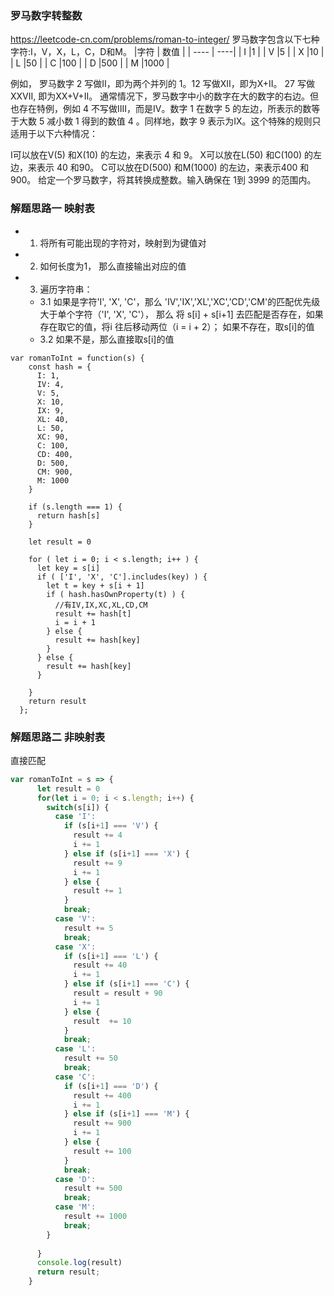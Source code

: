 ### 罗马数字转整数
https://leetcode-cn.com/problems/roman-to-integer/
罗马数字包含以下七种字符:I，V，X，L，C，D和M。
|字符  | 数值 |
| ---- | ----|
| I    |1    |
| V    |5    |
| X    |10   |
| L    |50   |
| C    |100  |
| D    |500  |
| M    |1000 |

例如， 罗马数字 2 写做II，即为两个并列的 1。12 写做XII，即为X+II。 27 写做XXVII, 即为XX+V+II。
通常情况下，罗马数字中小的数字在大的数字的右边。但也存在特例，例如 4 不写做IIII，而是IV。数字 1 在数字 5 的左边，所表示的数等于大数 5 减小数 1 得到的数值 4 。同样地，数字 9 表示为IX。这个特殊的规则只适用于以下六种情况：

I可以放在V(5) 和X(10) 的左边，来表示 4 和 9。
X可以放在L(50) 和C(100) 的左边，来表示 40 和90。
C可以放在D(500) 和M(1000) 的左边，来表示400 和900。
给定一个罗马数字，将其转换成整数。输入确保在 1到 3999 的范围内。

### 解题思路一 映射表
- 1. 将所有可能出现的字符对，映射到为键值对
- 2. 如何长度为1， 那么直接输出对应的值
- 3. 遍历字符串：
  - 3.1 如果是字符'I', 'X', 'C'，那么 'IV','IX','XL','XC','CD','CM'的匹配优先级大于单个字符（'I', 'X', 'C'），
  那么 将 s[i] + s[i+1] 去匹配是否存在，如果存在取它的值，将i 往后移动两位（i = i + 2）；
  如果不存在，取s[i]的值
  - 3.2 如果不是，那么直接取s[i]的值  
```
var romanToInt = function(s) {
    const hash = {
      I: 1,
      IV: 4,
      V: 5,
      X: 10,
      IX: 9,
      XL: 40,
      L: 50,
      XC: 90,
      C: 100,
      CD: 400,
      D: 500,
      CM: 900,
      M: 1000
    }

    if (s.length === 1) {
      return hash[s]
    }

    let result = 0
  
    for ( let i = 0; i < s.length; i++ ) {
      let key = s[i]
      if ( ['I', 'X', 'C'].includes(key) ) {
        let t = key + s[i + 1]
        if ( hash.hasOwnProperty(t) ) {
          //有IV,IX,XC,XL,CD,CM
          result += hash[t]
          i = i + 1
        } else {
          result += hash[key]
        }
      } else {
        result += hash[key]
      }
      
    }
    return result
  };
```
### 解题思路二 非映射表
直接匹配
```JavaScript
var romanToInt = s => {
      let result = 0
      for(let i = 0; i < s.length; i++) {
        switch(s[i]) {
          case 'I':
            if (s[i+1] === 'V') {
              result += 4
              i += 1
            } else if (s[i+1] === 'X') {
              result += 9
              i += 1
            } else {
              result += 1
            }
            break;
          case 'V':
            result += 5
            break;
          case 'X':
            if (s[i+1] === 'L') {
              result += 40
              i += 1
            } else if (s[i+1] === 'C') {
              result = result + 90
              i += 1
            } else {
              result  += 10
            }
            break;
          case 'L':
            result += 50
            break;
          case 'C':
            if (s[i+1] === 'D') {
              result += 400
              i += 1
            } else if (s[i+1] === 'M') {
              result += 900
              i += 1
            } else {
              result += 100
            }
            break;
          case 'D':
            result += 500
            break;
          case 'M':
            result += 1000
            break;
        }
        
      }
      console.log(result)
      return result;
    }
```